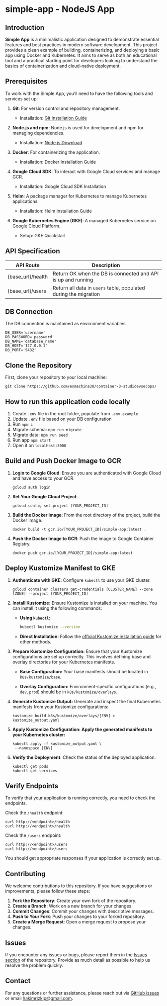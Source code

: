 # simple-app - NodeJS App 

## Introduction

**Simple App** is a minimalistic application designed to demonstrate essential features and best practices in modern software development. This project provides a clean example of building, containerizing, and deploying a basic app using Docker and Kubernetes. It aims to serve as both an educational tool and a practical starting point for developers looking to understand the basics of containerization and cloud-native deployment.

## Prerequisites

To work with the Simple App, you’ll need to have the following tools and services set up:

1.  **Git**: For version control and repository management.
    
    -   Installation: [Git Installation Guide](https://git-scm.com/book/en/v2/Getting-Started-Installing-Git)
2.  **Node.js and npm**: Node.js is used for development and npm for managing dependencies.
    
    -   Installation: [Node.js Download](https://nodejs.org/)
3.  **Docker**: For containerizing the application.
    
    -   Installation: Docker Installation Guide
4.  **Google Cloud SDK**: To interact with Google Cloud services and manage GCR.
    
    -   Installation: Google Cloud SDK Installation
5.  **Helm**: A package manager for Kubernetes to manage Kubernetes applications.
    
    -   Installation: Helm Installation Guide
6.  **Google Kubernetes Engine (GKE)**: A managed Kubernetes service on Google Cloud Platform.
    
    -   Setup: GKE Quickstart

## API Specification
| API Route | Description |
|---|---|
| {base_url}/health | Return OK when the DB is connected and API is up and running |
| {base_url}/users | Return all data in `users` table, populated during the migration |

## DB Connection
The DB connection is maintained as environment variables.
```
DB_USER='username'
DB_PASSWORD='password'
DB_NAME='database_name'
DB_HOST='127.0.0.1'
DB_PORT='5432'
```

## Clone the Repository

First, clone your repository to your local machine:
```
git clone https://github.com/exmachina30/container-3-studidevsecops/
``` 

## How to run this application code locally
1. Create `.env` file in the root folder, populate from `.env.example`
2. Update `.env` file based on your DB configuration
3. Run `npm i`
4. Migrate schema: `npm run migrate`
5. Migrate data: `npm run seed`
6. Run app `npm start` 
7. Open it on `localhost:3000`

## Build and Push Docker Image to GCR

1.  **Login to Google Cloud**: Ensure you are authenticated with Google Cloud and have access to your GCR.
    ```
    gcloud auth login
    ```
    
2.  **Set Your Google Cloud Project**:
    ```
    gcloud config set project [YOUR_PROJECT_ID]
    ```
    
3.  **Build the Docker Image**: From the root directory of the project, build the Docker image.
    ```
    docker build -t gcr.io/[YOUR_PROJECT_ID]/simple-app:latest .
    ```
    
4.  **Push the Docker Image to GCR**: Push the image to Google Container Registry.
    ```
    docker push gcr.io/[YOUR_PROJECT_ID]/simple-app:latest
    ```

## Deploy Kustomize Manifest to GKE

1.  **Authenticate with GKE**: Configure `kubectl` to use your GKE cluster.
    ```
    gcloud container clusters get-credentials [CLUSTER_NAME] --zone [ZONE] --project [YOUR_PROJECT_ID]
    ```
    
1. **Install Kustomize:**
   Ensure Kustomize is installed on your machine. You can install it using the following commands:

   - **Using `kubectl`:**
     ```bash
     kubectl kustomize --version
     ```

   - **Direct Installation:**
     Follow the [official Kustomize installation guide](https://kubectl.docs.kubernetes.io/installation/kustomize/) for other methods.

2. **Prepare Kustomize Configuration:**
   Ensure that your Kustomize configurations are set up correctly. This involves defining base and overlay directories for your Kubernetes manifests.

   - **Base Configuration:**
     Your base manifests should be located in `k8s/kustomize/base`.

   - **Overlay Configuration:**
     Environment-specific configurations (e.g., `dev`, `prod`) should be in `k8s/kustomize/overlays`.

3. **Generate Kustomize Output:**
   Generate and inspect the final Kubernetes manifests from your Kustomize configurations:
   ```
   kustomize build k8s/kustomize/overlays/[ENV] > kustomize_output.yaml
   ```

4. **Apply Kustomize Configuration: Apply the generated manifests to your Kubernetes cluster:**
   ```
   kubectl apply -f kustomize_output.yaml \
    --namespace [ENV]
   ```

5.  **Verify the Deployment**: Check the status of the deployed application.
    ```
    kubectl get pods
    kubectl get services
    ```
    

## Verify Endpoints

To verify that your application is running correctly, you need to check the endpoints.

Check the `/health` endpoint:
```
curl http://<endpoint>/health 
curl http://<endpoint>/health 
```
Check the `/users` endpoint:
```
curl http://<endpoint>/users 
curl http://<endpoint>/users 
```

You should get appropriate responses if your application is correctly set up.

## Contributing

We welcome contributions to this repository. If you have suggestions or improvements, please follow these steps:

1.  **Fork the Repository**: Create your own fork of the repository.
2.  **Create a Branch**: Work on a new branch for your changes.
3.  **Commit Changes**: Commit your changes with descriptive messages.
4.  **Push to Your Fork**: Push your changes to your forked repository.
5.  **Create a Merge Request**: Open a merge request to propose your changes.

## Issues

If you encounter any issues or bugs, please report them in the [Issues section](https://github.com/exmachina30/container-3-studidevsecops/-/issues) of the repository. Provide as much detail as possible to help us resolve the problem quickly.

## Contact

For any questions or further assistance, please reach out via [GitHub issues](https://github.com/exmachina30/container-3-studidevsecops/-/issues) or email hakimrizkip@gmail.com.



